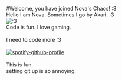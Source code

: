 #Welcome, you have joined Nova's Chaos! :3 <br/>
Hello I am Nova. Sometimes I go by Akari. :3<br/>
![:3](https://static-cdn.jtvnw.net/jtv_user_pictures/f5950db5-7d6f-4a7e-af0c-16dc355dc852-profile_image-70x70.jpeg)<br/>
Code is fun. I love gaming.<br/>
<br/>
I need to code more :3<br/>
<br/>
[![spotify-github-profile](https://spotify-github-profile.kittinanx.com/api/view?uid=0bertvcdvf21tfnpnsbur126v&cover_image=true&theme=default&show_offline=false&background_color=121212&interchange=true&bar_color_cover=false)](https://spotify-github-profile.kittinanx.com/api/view?uid=0bertvcdvf21tfnpnsbur126v&redirect=true)<br/>
<br/>
This is fun.<br/>
setting git up is so annoying. <br/>
